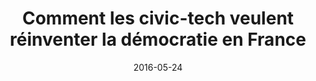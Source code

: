 ---
layout: default
img: 
alt: "Challenges"
date: 2016-05-24
title: "Comment les civic-tech veulent réinventer la démocratie en France"
categories: media
link: "http://www.challenges.fr/challenges-soir/20160524.CHA9603/comment-les-civic-tech-veulent-reinventer-la-democratie-en-france.html"

---